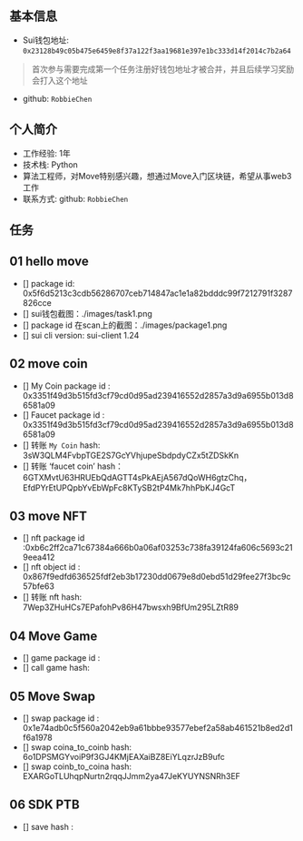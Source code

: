 ## 基本信息
- Sui钱包地址: `0x23128b49c05b475e6459e8f37a122f3aa19681e397e1bc333d14f2014c7b2a64`
> 首次参与需要完成第一个任务注册好钱包地址才被合并，并且后续学习奖励会打入这个地址
- github: `RobbieChen`

## 个人简介
- 工作经验: 1年
- 技术栈: Python
- 算法工程师，对Move特别感兴趣，想通过Move入门区块链，希望从事web3工作
- 联系方式: github: `RobbieChen`

## 任务

##   01 hello move  
- [] package id: 0x5f6d5213c3cdb56286707ceb714847ac1e1a82bdddc99f7212791f3287826cce
- [] sui钱包截图：./images/task1.png
- [] package id 在scan上的截图：./images/package1.png
- [] sui cli version: sui-client 1.24 

##   02 move coin
- [] My Coin package id : 0x3351f49d3b515fd3cf79cd0d95ad239416552d2857a3d9a6955b013d86581a09
- [] Faucet package id : 0x3351f49d3b515fd3cf79cd0d95ad239416552d2857a3d9a6955b013d86581a09
- [] 转账 `My Coin` hash: 3sW3QLM4FvbpTGE2S7GcYVhjupeSbdpdyCZx5tZDSkKn
- [] 转账 ‘faucet coin’ hash：6GTXMvtU63HRUEbQdAGTT4sPkAEjA567dQoWH6gtzChq， EfdPYrEtUPQpbYvEbWpFc8KTySB2tP4Mk7hhPbKJ4GcT

##   03 move NFT
- [] nft package id :0xb6c2ff2ca71c67384a666b0a06af03253c738fa39124fa606c5693c219eea412  
- [] nft object id : 0x867f9edfd636525fdf2eb3b17230dd0679e8d0ebd51d29fee27f3bc9c57bfe63
- [] 转账 nft  hash: 7Wep3ZHuHCs7EPafohPv86H47bwsxh9BfUm295LZtR89

##   04 Move Game
- [] game package id :
- [] call game hash:

##   05 Move Swap
- [] swap package id : 0x1e74adb0c5f560a2042eb9a61bbbe93577ebef2a58ab461521b8ed2d1f6a1978
- [] swap coina_to_coinb hash:  6o1DPSMGYvoiP9f3GJ4KMjEAXaiBZ8EiYLqzrJzB9ufc
- [] swap coinb_to_coina hash: EXARGoTLUhqpNurtn2rqqJJmm2ya47JeKYUYNSNRh3EF

##   06 SDK PTB
- [] save hash :
